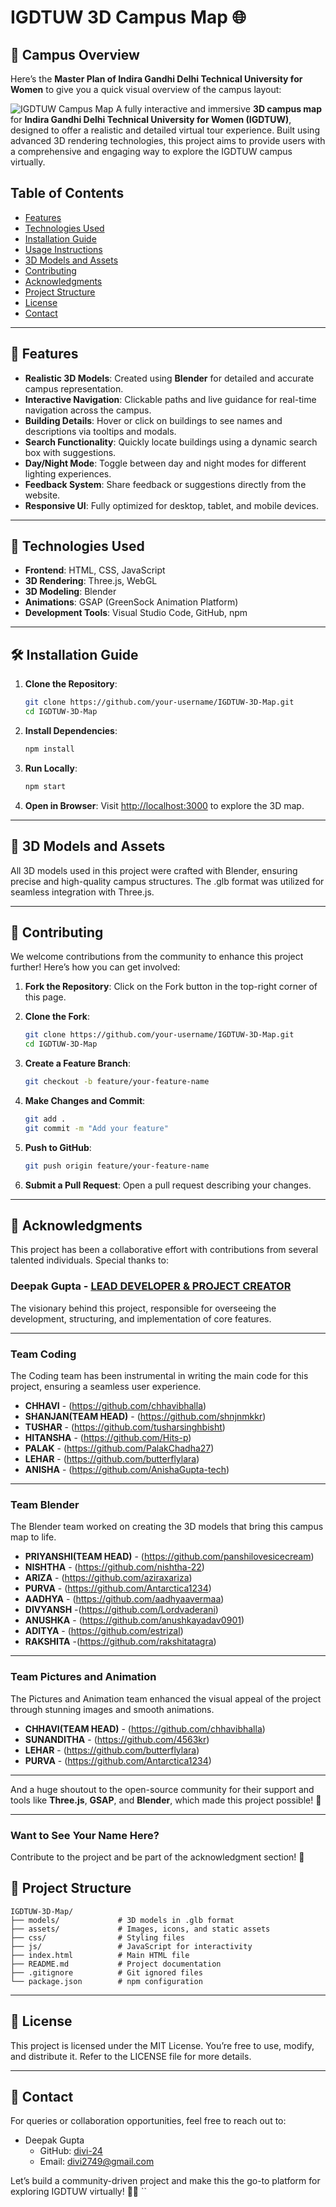 # IGDTUW 3D Campus Map 🌐
## 📍 Campus Overview

Here’s the **Master Plan of Indira Gandhi Delhi Technical University for Women** to give you a quick visual overview of the campus layout:

![IGDTUW Campus Map](ig2.jpeg)
A fully interactive and immersive **3D campus map** for **Indira Gandhi Delhi Technical University for Women (IGDTUW)**, designed to offer a realistic and detailed virtual tour experience. Built using advanced 3D rendering technologies, this project aims to provide users with a comprehensive and engaging way to explore the IGDTUW campus virtually.

## Table of Contents
- [Features](#-features)
- [Technologies Used](#-technologies-used)
- [Installation Guide](#-installation-guide)
- [Usage Instructions](#-usage-instructions)
- [3D Models and Assets](#-3d-models-and-assets)
- [Contributing](#-contributing)
- [Acknowledgments](#-acknowledgments)
- [Project Structure](#-project-structure)
- [License](#-license)
- [Contact](#-contact)

---

## 🚀 Features

- **Realistic 3D Models**: Created using **Blender** for detailed and accurate campus representation.
- **Interactive Navigation**: Clickable paths and live guidance for real-time navigation across the campus.
- **Building Details**: Hover or click on buildings to see names and descriptions via tooltips and modals.
- **Search Functionality**: Quickly locate buildings using a dynamic search box with suggestions.
- **Day/Night Mode**: Toggle between day and night modes for different lighting experiences.
- **Feedback System**: Share feedback or suggestions directly from the website.
- **Responsive UI**: Fully optimized for desktop, tablet, and mobile devices.

---

## 🔧 Technologies Used

- **Frontend**: HTML, CSS, JavaScript
- **3D Rendering**: Three.js, WebGL
- **3D Modeling**: Blender
- **Animations**: GSAP (GreenSock Animation Platform)
- **Development Tools**: Visual Studio Code, GitHub, npm

---

## 🛠️ Installation Guide

1. **Clone the Repository**:
   ```bash
   git clone https://github.com/your-username/IGDTUW-3D-Map.git
   cd IGDTUW-3D-Map
   ```

2. **Install Dependencies**:
   ```bash
   npm install
   ```

3. **Run Locally**:
   ```bash
   npm start
   ```

4. **Open in Browser**:
   Visit [http://localhost:3000](http://localhost:3000) to explore the 3D map.

---

## 🎨 3D Models and Assets

All 3D models used in this project were crafted with Blender, ensuring precise and high-quality campus structures. The .glb format was utilized for seamless integration with Three.js.

---

## 🤝 Contributing

We welcome contributions from the community to enhance this project further! Here’s how you can get involved:

1. **Fork the Repository**:
   Click on the Fork button in the top-right corner of this page.

2. **Clone the Fork**:
   ```bash
   git clone https://github.com/your-username/IGDTUW-3D-Map.git
   cd IGDTUW-3D-Map
   ```

3. **Create a Feature Branch**:
   ```bash
   git checkout -b feature/your-feature-name
   ```

4. **Make Changes and Commit**:
   ```bash
   git add .
   git commit -m "Add your feature"
   ```

5. **Push to GitHub**:
   ```bash
   git push origin feature/your-feature-name
   ```

6. **Submit a Pull Request**:
   Open a pull request describing your changes.

---

## 📜 Acknowledgments

This project has been a collaborative effort with contributions from several talented individuals. Special thanks to:

### Deepak Gupta - [LEAD DEVELOPER & PROJECT CREATOR](https://github.com/divi-24)
The visionary behind this project, responsible for overseeing the development, structuring, and implementation of core features.

---

### Team Coding
The Coding team has been instrumental in writing the main code for this project, ensuring a seamless user experience.

- **CHHAVI** - (https://github.com/chhavibhalla)
- **SHANJAN(TEAM HEAD)** - (https://github.com/shnjnmkkr) 
- **TUSHAR** - (https://github.com/tusharsinghbisht)
- **HITANSHA** - (https://github.com/Hits-p)
- **PALAK** - (https://github.com/PalakChadha27)
- **LEHAR** - (https://github.com/butterflylara)
- **ANISHA** - (https://github.com/AnishaGupta-tech)
---

### Team Blender
The Blender team worked on creating the 3D models that bring this campus map to life.

- **PRIYANSHI(TEAM HEAD)** - (https://github.com/panshilovesicecream)
- **NISHTHA** - (https://github.com/nishtha-22)
- **ARIZA** - (https://github.com/aziraxariza)
- **PURVA** - (https://github.com/Antarctica1234)
- **AADHYA** - (https://github.com/aadhyaavermaa)
- **DIVYANSH** -(https://github.com/Lordvaderani)
- **ANUSHKA** - (https://github.com/anushkayadav0901)
- **ADITYA** - (https://github.com/estrizal)
- **RAKSHITA** -(https://github.com/rakshitatagra)

---

### Team Pictures and Animation
The Pictures and Animation team enhanced the visual appeal of the project through stunning images and smooth animations.

- **CHHAVI(TEAM HEAD)** - (https://github.com/chhavibhalla)
- **SUNANDITHA** - (https://github.com/4563kr)
- **LEHAR** - (https://github.com/butterflylara)
- **PURVA** - (https://github.com/Antarctica1234)


---

And a huge shoutout to the open-source community for their support and tools like **Three.js**, **GSAP**, and **Blender**, which made this project possible! 🎉

---

### Want to See Your Name Here?
Contribute to the project and be part of the acknowledgment section! 🌟

## 📂 Project Structure

```
IGDTUW-3D-Map/
├── models/             # 3D models in .glb format
├── assets/             # Images, icons, and static assets
├── css/                # Styling files
├── js/                 # JavaScript for interactivity
├── index.html          # Main HTML file
├── README.md           # Project documentation
├── .gitignore          # Git ignored files
└── package.json        # npm configuration
```

---

## 📄 License

This project is licensed under the MIT License. You’re free to use, modify, and distribute it. Refer to the LICENSE file for more details.

---

## 📧 Contact

For queries or collaboration opportunities, feel free to reach out to:
- Deepak Gupta
  - GitHub: [divi-24](https://github.com/divi-24)
  - Email: divi2749@gmail.com

Let’s build a community-driven project and make this the go-to platform for exploring IGDTUW virtually! 🚀✨
``
